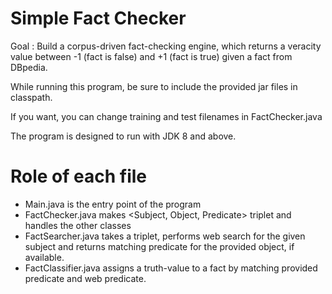 # Simple Fact Checker

Goal : Build a corpus-driven fact-checking engine, which returns a veracity value between -1 (fact is false) and +1 (fact is true) given a fact from DBpedia.

While running this program, be sure to include the provided jar files in classpath. 

If you want, you can change training and test filenames in FactChecker.java

The program is designed to run with JDK 8 and above. 

# Role of each file
* Main.java is the entry point of the program 
* FactChecker.java makes <Subject, Object, Predicate> triplet and handles the other classes
* FactSearcher.java takes a triplet, performs web search for the given subject and returns matching predicate for the provided object, if available. 
* FactClassifier.java assigns a truth-value to a fact by matching provided predicate and web predicate. 
